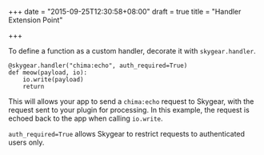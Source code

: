 +++
date = "2015-09-25T12:30:58+08:00"
draft = true
title = "Handler Extension Point"

+++

To define a function as a custom handler, decorate it with `skygear.handler`.

```
@skygear.handler("chima:echo", auth_required=True)
def meow(payload, io):
    io.write(payload)
    return
```

This will allows your app to send a `chima:echo` request to Skygear, with the request sent to your plugin for processing. In this example, the request is echoed back to the app when calling `io.write`.

`auth_required=True` allows Skygear to restrict requests to authenticated users only.
